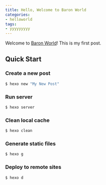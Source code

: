 ```yaml
---
title: Hello, Welcome to Baron World
categories: 
- helloworld
tags:
- yyyyyyyyy
---
```

Welcome to [Baron World](https://baronblog.github.io/)! This is my first post.

## Quick Start

### Create a new post

``` bash
$ hexo new "My New Post"
```


### Run server

``` bash
$ hexo server
```

### Clean local cache

```bash
$ hexo clean
```


### Generate static files

``` bash
$ hexo g
```


### Deploy to remote sites

``` bash
$ hexo d
```

